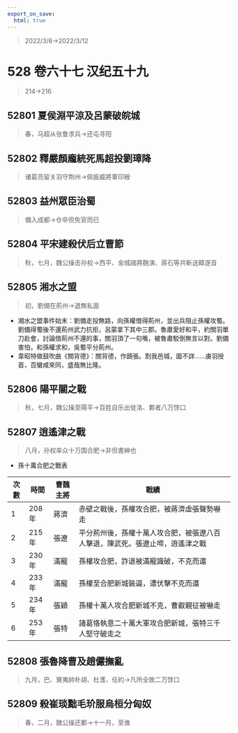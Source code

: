 ```yaml
---
export_on_save:
  html: true
---
```


> 2022/3/6->2022/3/12

# 528 卷六十七 汉纪五十九

> 214->216

## 52801 夏侯淵平涼及呂蒙破皖城
> 春，马超从张鲁求兵->还屯寻阳

## 52802 釋嚴顏龐統死馬超投劉璋降
> 诸葛亮留关羽守荆州->佩振威將軍印綬

## 52803 益州眾臣治蜀
> 備入成都->仓卒但免官而已

## 52804 平宋建殺伏后立曹節
> 秋，七月，魏公操击孙权->西平、金城諸將麴演、蔣石等共斬送韓遂首

## 52805 湘水之盟
> 初，劉備在荊州->退無私面
- 湘水之盟事件始末：劉備走投無路，向孫權借得荊州，並出兵阻止孫權攻蜀。劉備得蜀後不還荊州武力抗拒，呂蒙拿下其中三郡。魯肅愛好和平，約關羽單刀赴會，討論借荊州不還的事，關羽頂了一句嘴，被魯肅駁倒無言以對。劉備害怕，和孫權求和，吳蜀平分荊州。
- 韋昭特做鼓吹曲《關背德》：關背德，作鴟張。割我邑城，圖不詳……虜羽授首，百蠻咸來同，盛哉無比隆。

## 52806 陽平關之戰
> 秋，七月，魏公操至陽平->百姓自乐出徙洛、鄴者八万馀口

## 52807 逍遙津之戰
> 八月，孙权率众十万围合肥->非但書紳也
- 孫十萬合肥之戰表

次數|時間|曹魏主將|戰績
--|--|--|--
1|208年|蔣濟|赤壁之戰後，孫權攻合肥，被蔣濟虛張聲勢嚇走
2|215年|張遼|平分荊州後，孫權十萬人攻合肥，被張遼八百人擊退，陳武死。張遼止啼，逍遙津之戰
3|230年|滿寵|孫權攻合肥，詐退被滿寵識破，不克而還
4|233年|滿寵|孫權至合肥新城裝逼，遭伏擊不克而還
5|234年|張穎|孫權十萬人攻合肥新城不克，曹叡親征被嚇走
6|253年|張特|諸葛恪執意二十萬大軍攻合肥新城，張特三千人堅守破走之

## 52808 張魯降曹及趙儼撫亂
> 九月，巴、賨夷帥朴胡、杜濩、任約->凡所全致二万馀口

## 52809 殺崔琰黜毛玠服烏桓分匈奴
> 春，二月，魏公操还鄴->十一月，至谯
